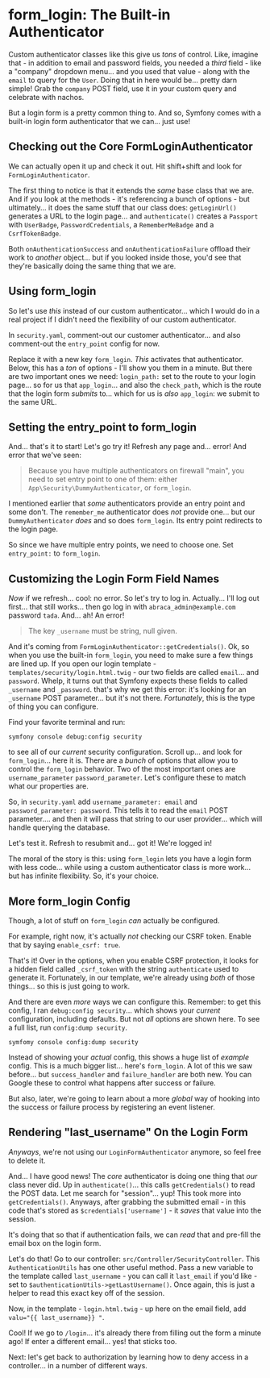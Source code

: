# form_login: The Built-in Authenticator

Custom authenticator classes like this give us *tons* of control. Like, imagine that -
in addition to email and password fields, you needed a *third* field - like a
"company" dropdown menu... and you used that value - along with the `email` to
query for the `User`. Doing that in here would be... pretty darn simple! Grab the
`company` POST field, use it in your custom query and celebrate with nachos.

But a login form is a pretty common thing to. And so, Symfony comes with a built-in
login form authenticator that we can... just use!

## Checking out the Core FormLoginAuthenticator

We can actually open it up and check it out. Hit shift+shift and look for
`FormLoginAuthenticator`.

The first thing to notice is that it extends the *same* base class that we are. And
if you look at the methods - it's referencing a bunch of options - but ultimately...
it does the same stuff that our class does: `getLoginUrl()` generates a URL to the
login page... and `authenticate()` creates a `Passport` with `UserBadge`,
`PasswordCredentials`, a `RememberMeBadge` and a `CsrfTokenBadge`.

Both `onAuthenticationSuccess` and `onAuthenticationFailure` offload their work
to *another* object... but if you looked inside those, you'd see that they're
basically doing the same thing that we are.

## Using form_login

So let's use *this* instead of our custom authenticator... which I would do in
a real project if I didn't need the flexibility of our custom authenticator.

In `security.yaml`, comment-out our customer authenticator... and also comment-out
the `entry_point` config for now.

Replace it with a new key `form_login`. *This* activates that authenticator. Below,
this has a *ton* of options - I'll show you them in a minute. But there are two
important ones we need: `login_path:` set to the route to your login page... so for
us that `app_login`... and also the `check_path`, which is the route that the
login form *submits* to... which for us is *also* `app_login`: we submit to the
same URL.

## Setting the entry_point to form_login

And... that's it to start! Let's go try it! Refresh any page and... error! And error
that we've seen:

> Because you have multiple authenticators on firewall "main", you need to
> set entry point to one of them: either `App\Security\DummyAuthenticator`, or
> `form_login`.

I mentioned earlier that *some* authenticators provide an entry point and some
don't. The `remember_me` authenticator does *not* provide one... but our
`DummyAuthenticator` *does* and so does `form_login`. Its entry point redirects
to the login page.

So since we have multiple entry points, we need to choose one. Set `entry_point:`
to `form_login`.

## Customizing the Login Form Field Names

*Now* if we refresh... cool: no error. So let's try to log in. Actually... I'll
log out first... that still works... then go log in with `abraca_admin@example.com`
password `tada`. And... ah! An error!

> The key `_username` must be string, null given.

And it's coming from `FormLoginAuthenticator::getCredentials()`. Ok, so when you
use the built-in `form_login`, you need to make sure a few things are lined up. If
you open our login template - `templates/security/login.html.twig` - our two fields
are called `email`... and `password`. Whelp, it turns out that Symfony expects these
fields to called `_username` and `_password`. that's why we get this error: it's
looking for an `_username` POST parameter... but it's not there. *Fortunately*,
this is the type of thing you can configure.

Find your favorite terminal and run:

```terminal
symfony console debug:config security
```

to see all of our *current* security configuration. Scroll up... and look for
`form_login`... here it is. There are a *bunch* of options that allow you to control
the `form_login` behavior. Two of the most important ones are `username_parameter`
`password_parameter`. Let's configure these to match what our properties are.

So, in `security.yaml` add `username_parameter: email` and `password_parameter: password`.
This tells it to read the `email` POST parameter.... and then it will pass that
string to our user provider... which will handle querying the database.

Let's test it. Refresh to resubmit and... got it! We're logged in!

The moral of the story is this: using `form_login` lets you have a login form with
less code... while using a custom authenticator class is more work... but has
infinite flexibility. So, it's your choice.

## More form_login Config

Though, a lot of stuff on `form_login` *can* actually be configured.

For example, right now, it's actually *not* checking our CSRF token. Enable that
by saying `enable_csrf: true`.

That's it! Over in the options, when you enable CSRF protection, it looks for a hidden
field called `_csrf_token` with the string `authenticate` used to generate it.
Fortunately, in our template, we're already using *both* of those things... so
this is just going to work.

And there are even *more* ways we can configure this. Remember: to get this config,
I ran `debug:config security`... which shows your *current* configuration, including
defaults. But not *all* options are shown here. To see a full list, run
`config:dump security`.

```terminal-silent
symfomy console config:dump security
```

Instead of showing your *actual* config, this shows a huge list of *example* config.
This is a much bigger list... here's `form_login`. A lot of this we saw before...
but `success_handler` and `failure_handler` are both new. You can Google these
to control what happens after success or failure.

But also, later, we're going to learn about a more *global* way of hooking into
the success or failure process by registering an event listener.

## Rendering "last_username" On the Login Form

*Anyways*, we're not using our `LoginFormAuthenticator` anymore, so feel free
to delete it.

And... I have good news! The *core* authenticator is doing one thing that *our*
class never did. Up in `authenticate()`... this calls `getCredentials()` to read
the POST data. Let me search for "session"... yup! This took more into
`getCredentials()`. Anyways, after grabbing the submitted email - in this code
that's stored as `$credentials['username']` - it *saves* that value into the session.

It's doing that so that if authentication fails, we can *read* that and pre-fill
the email box on the login form.

Let's do that! Go to our controller: `src/Controller/SecurityController`. This
`AuthenticationUtils` has one other useful method. Pass a new variable to the
template called `last_username` - you can call it `last_email` if you'd like - set
to `$authenticationUtils->getLastUsername()`. Once again, this is just a helper
to read this exact key off of the session.

Now, in the template - `login.html.twig` - up here on the email field, add
`valu="{{ last_username}} "`.

Cool! If we go to `/login`... it's already there from filling out the form a
minute ago! If enter a different email... yes! that sticks too.

Next: let's get back to authorization by learning how to deny access in a
controller... in a number of different ways.

